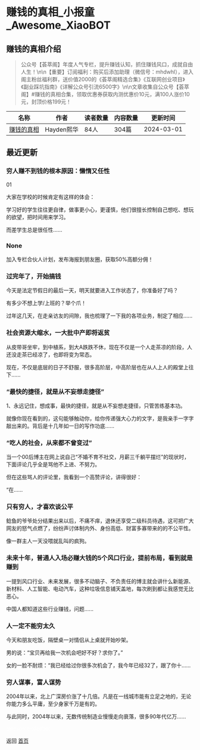 # 赚钱的真相_小报童_Awesome_XiaoBOT

## 赚钱的真相介绍
> 公众号【荟萃阁】年度人气专栏，提升赚钱认知，抓住赚钱风口，成就自由人生！\n\n【重要】订阅福利：购买后添加助理（微信号：mhdwhl），进入阁主粉丝福利群，送价值2000的《荟萃阁精选合集》《互联网创业项目》《副业踩坑指南》《详解公众号引流6500字》\n\n文章收集自公众号【荟萃阁】#赚钱的真相合集，领取优惠券获取内测优惠价10元，满100人涨价10元，封顶价格199元！  
  


|名称|作者|读者数量|内容数量|更新时间|
|---|---|---|---|---|
|[赚钱的真相](https://xiaobot.net/p/zqdzx?refer=0b133df9-27dc-423b-8101-639049001c13)|Hayden熙华|84人|304篇|2024-03-01|

## 最近更新
### 穷人赚不到钱的根本原因：懒惰又任性

01

大家在学校的时候肯定有这样的体会：

学习好的学生往往更自律，做事更小心，更谨慎，他们很擅长控制自己想吃、想玩的欲望，把时间用来学习。

而差学生总是很任性......

### None

加入专栏合伙人计划，发布海报到朋友圈，获取50%高额分佣！

### 过完年了，开始搞钱

今天是法定节假日的最后一天，明天就要进入工作状态了，你准备好了吗？

有多少不想上学/上班的？举个爪！

过年这几天，在走亲访友的间隙，我也梳理了一下我的各项业务，制定了相应......

### 社会资源大缩水，一大批中产即将返贫

从皮带哥坐牢，到中植系，到大A跌跌不休，现在不仅是一个人走茶凉的阶段，人还没走茶已经凉了，也即将变为常态。

现在，不仅是底层的日子不舒服，很多高阶层，中高阶层也在从人上人的殿堂上往下......

### “最快的捷径，就是从不妄想走捷径”

1、永远记住，想成事，最快的捷径，就是从不妄想走捷径，只管苦练基本功。

就像你现在看到的，这句能够触动你，给你传递强大心力的文字，是我亲手一字字敲出来的。背后是十几年如一日的写作功底......

### “吃人的社会，从来都不曾变过”

当一个00后博主在网上说自己“不婚不育不社交，月薪三千躺平摆烂”的现状时，下面评论几乎全是骂他不上进、不努力。

但在这些骂人的评论里，我看到一个高赞评论，讲得很好：

“在......

### 只有穷人，才喜欢谈公平

鲶鱼的爷爷处分结果出来以后，不痛不痒，退休还享受二级科员待遇，这可把广大网友的怒气点燃了，纷纷声讨体制内外、身份高低、财富多寡带来的的不公平性。

像一群主人一天没喂就乱叫的疯狗。

### 未来十年，普通人入场必赚大钱的5个风口行业，提前布局，看到就是赚到

一提到风口行业、未来发展，很多不动脑子、不负责任的博主就会讲什么新能源、新材料、人工智能、电动汽车，这种垃圾信息铺天盖地，每次刷到都让我感觉无比恶心。

中国人都知道这些行业赚钱，问题......

### 人一定不能穷太久

今天和朋友吃饭，隔壁桌一对情侣从上桌就开始吵架。

男的说：“宝贝再给我一次机会吧好不好？求你了。”

女的一脸不耐烦：“我已经给过你很多次机会了，我今年已经32了，跟了你十......

### 穷人谋事，富人谋势

2004年以来，北上广深房价涨了十几倍。凡是在一线城市能有立足之地的，无论你能力多么平庸，至少身家千万是有的。

与此同时，2004年以来，无数传统制造业慢慢走向衰落，很多90年代亿万......


<a href="https://github.com/Reno9527/awesome-xiaobot" style="color: white; text-decoration: none;">awesome-xiaobot</a>

返回 [首页](../README.md)
